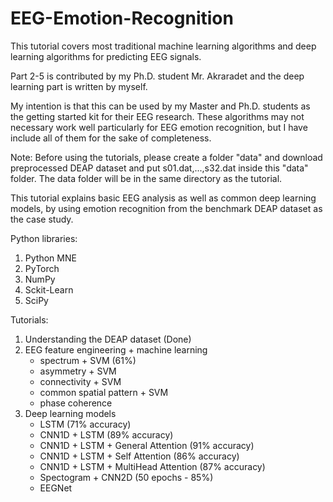 # EEG-Emotion-Recognition

This tutorial covers most traditional machine learning algorithms and deep learning algorithms for predicting EEG signals.  

Part 2-5 is contributed by my Ph.D. student Mr. Akraradet and the deep learning part is written by myself.

My intention is that this can be used by my Master and Ph.D. students as the getting started kit for their EEG research.   These algorithms may not necessary work well particularly for EEG emotion recognition, but I have include all of them for the sake of completeness.

Note: Before using the tutorials, please create a folder "data" and download preprocessed DEAP dataset and put s01.dat,...,s32.dat inside this "data" folder.  The data folder will be in the same directory as the tutorial.

This tutorial explains basic EEG analysis as well as common deep learning models, by using emotion recognition from the benchmark DEAP dataset as the case study.

Python libraries:
1. Python MNE
2. PyTorch
3. NumPy
4. Sckit-Learn
5. SciPy

Tutorials:
1. Understanding the DEAP dataset (Done)
2. EEG feature engineering + machine learning
   - spectrum + SVM (61%)
   - asymmetry + SVM
   - connectivity + SVM
   - common spatial pattern + SVM
   - phase coherence
3. Deep learning models
   - LSTM (71% accuracy)
   - CNN1D + LSTM (89% accuracy)
   - CNN1D + LSTM + General Attention (91% accuracy)
   - CNN1D + LSTM + Self Attention (86% accuracy)
   - CNN1D + LSTM + MultiHead Attention (87% accuracy)
   - Spectogram + CNN2D (50 epochs - 85%)
   - EEGNet
   
